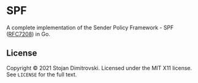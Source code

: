 # SPF

A complete implementation of the Sender Policy Framework - SPF
([RFC7208][rfc7208]) in Go.

## License

Copyright &copy; 2021 Stojan Dimitrovski. Licensed under the MIT X11 license.
See `LICENSE` for the full text.

[rfc7208]: https://datatracker.ietf.org/doc/html/rfc7208

